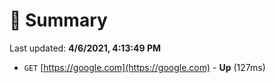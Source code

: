 # 📖 Summary
Last updated: **4/6/2021, 4:13:49 PM**

- `GET` [https://google.com](https://google.com) - **Up** (127ms)
